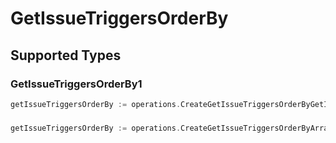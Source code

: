 # GetIssueTriggersOrderBy


## Supported Types

### GetIssueTriggersOrderBy1

```go
getIssueTriggersOrderBy := operations.CreateGetIssueTriggersOrderByGetIssueTriggersOrderBy1(operations.GetIssueTriggersOrderBy1{/* values here */})
```

### 

```go
getIssueTriggersOrderBy := operations.CreateGetIssueTriggersOrderByArrayOfgetIssueTriggersOrderBy2([]operations.GetIssueTriggersOrderBy2{/* values here */})
```


